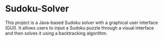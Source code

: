# Sudoku-Solver
This project is a Java-based Sudoku solver with a graphical user interface (GUI). It allows users to input a Sudoku puzzle through a visual interface and then solves it using a backtracking algorithm. 
